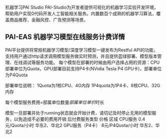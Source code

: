 

<!--
 * @version:
 * @Author:  StevenJokess https://github.com/StevenJokess
 * @Date: 2020-12-06 22:39:30
 * @LastEditors:  StevenJokess https://github.com/StevenJokess
 * @LastEditTime: 2020-12-06 22:47:59
 * @Description:
 * @TODO::
 * @Reference:https://www.aliyun.com/price/product?spm=5176.14094290.1334604.2112pai.14f373dbeRCF6U#/pai/detail
 * https://www.aliyun.com/product/bigdata/product/learn
-->


机器学习PAI Studio
PAI-Studio为开发者提供可视化的机器学习实验开发环境，帮助用户实现0代码开发人工智能相关服务。内置数百个成熟的机器学习算法，覆盖商品推荐、金融风控、广告预测等场景。


## PAI-EAS 机器学习模型在线服务计费详情

PAI平台提供将常规机器学习模型/深度学习模型一键发布为Restful API的功能，支持用户通过http请求调用模型服务做实时预测，并且提供蓝绿部署、模型版本管理、在线调试等服务功能。 每个模型在部署的时候由用户选择占用的资源：CPU部署单位为Quota，GPU部署目前支持P4卡(NVidia Tesla P4 GPU卡)，部署单位为P4Quota

部署单位说明：
1Quota为1核CPU、4G内存
1P4quota为1P4卡、8核CPU、32G内存

每个模型服务费用=部属单位数量*部属单位单价*时长

模型一旦部署并处于running状态就会开始计费，请切记及时停止无用的模型服务，以免造成不必要的费用开销
后付费服务类型	价格	区域
CPU服务	0.4元/Quota/小时	华东2、华北2
GPU服务（P4卡）	8元/P4Quota/小时	华东2、华北2
